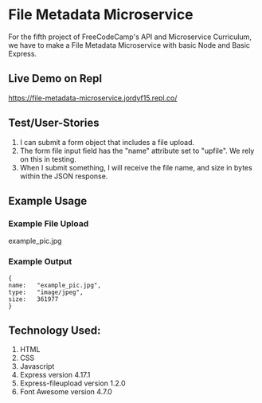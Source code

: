 # File Metadata Microservice
For the fifth project of FreeCodeCamp's API and Microservice Curriculum, we have to make a File Metadata Microservice with basic Node and Basic Express.

## Live Demo on Repl
https://file-metadata-microservice.jordyf15.repl.co/

## Test/User-Stories
1. I can submit a form object that includes a file upload.
2. The form file input field has the "name" attribute set to "upfile". We rely on this in testing.
3. When I submit something, I will receive the file name, and size in bytes within the JSON response.

## Example Usage
### Example File Upload
example_pic.jpg
### Example Output
```
{
name:	"example_pic.jpg",
type:	"image/jpeg",
size:	361977
}
```

## Technology Used:
1. HTML
2. CSS
3. Javascript
4. Express version 4.17.1
5. Express-fileupload version 1.2.0
6. Font Awesome version 4.7.0